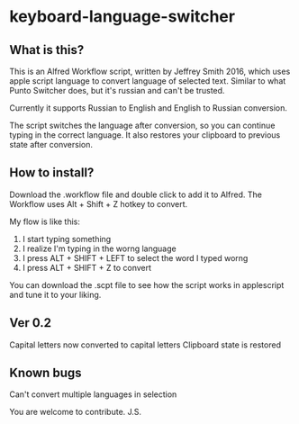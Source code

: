 # keyboard-language-switcher

## What is this?
This is an Alfred Workflow script, written by Jeffrey Smith 2016, which uses apple script language to convert language of selected text. Similar to what Punto Switcher does, but it's russian and can't be  trusted.

Currently it supports Russian to English and English to Russian conversion.

The script switches the language after conversion, so you can continue typing in the correct language. 
It also restores your clipboard to previous state after conversion. 

## How to install?
Download the .workflow file and double click to add it to Alfred. 
The Workflow uses Alt + Shift + Z hotkey to convert. 

My flow is like this: 
1) I start typing something
2) I realize I'm typing in the worng language
3) I press ALT + SHIFT + LEFT to select the word I typed worng 
4) I press ALT + SHIFT + Z to convert 

You can download the .scpt file to see how the script works in applescript and tune it to your liking. 

## Ver 0.2
Capital letters now converted to capital letters
Clipboard state is restored

## Known bugs
Can't convert multiple languages in selection

You are welcome to contribute.
J.S.